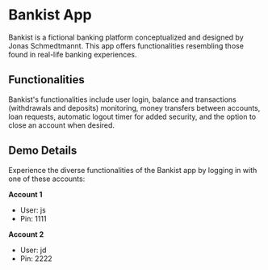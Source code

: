 # Bankist App
Bankist is a fictional banking platform conceptualized and designed by Jonas Schmedtmannt. This app offers functionalities resembling those found in real-life banking experiences.

## Functionalities
Bankist's functionalities include user login, balance and transactions (withdrawals and deposits) monitoring, money transfers between accounts, loan requests, automatic logout timer for added security, and the option to close an account when desired.

## Demo Details
Experience the diverse functionalities of the Bankist app by logging  in with one of these accounts:

**Account 1**
+ User: js
+ Pin: 1111

**Account 2**
+ User: jd
+ Pin: 2222
